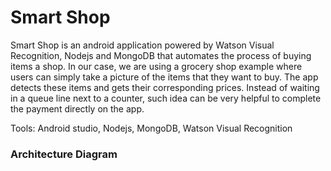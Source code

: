 # Smart Shop
Smart Shop is an android application powered by Watson Visual Recognition, Nodejs and MongoDB that automates the process of buying items a shop. In our case, we are using a grocery shop example where users can simply take a picture of the items that they want to buy. The app detects these items and gets their corresponding prices. Instead of waiting in a queue line next to a counter, such idea can be very helpful to complete the payment directly on the app. <br>

Tools: Android studio, Nodejs, MongoDB, Watson Visual Recognition

### Architecture Diagram
![]()
